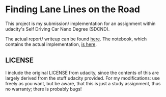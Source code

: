 # __Finding Lane Lines on the Road__
This project is my submission/ implementation for an assignment
within udacity's Self Driving Car Nano Degree (SDCND).

The actual report/ writeup can be found [here](Writeup.md).
The notebook, which contains the actual implementation, [is here](P1.ipynb).

## LICENSE
I include the original LICENSE from udacity, since the contents of this
are largely derived from the stuff udacity provided.
For my modifications: use freely as you want, but be aware, that this is just
a study assignment, thus no warranty; there is probably bugs!
